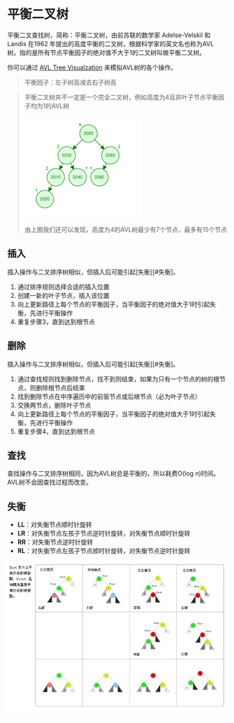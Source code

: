# 平衡二叉树

平衡二叉查找树，简称：平衡二叉树，由前苏联的数学家 Adelse-Velskil 和 Landis 在1962 年提出的高度平衡的二叉树，根据科学家的英文名也称为AVL 树。指的是所有节点平衡因子的绝对值不大于1的二叉树叫做平衡二叉树。

你可以通过 [AVL Tree Visualzation](https://www.cs.usfca.edu/~galles/visualization/AVLtree.html) 来模拟AVL树的各个操作。

> 平衡因子：左子树高减去右子树高

> 平衡二叉树并不一定是一个完全二叉树，例如高度为4且非叶子节点平衡因子均为1的AVL树
>
> ![image-20210115121840387](./img/avl-tree.png)
>
> 由上图我们还可以发现，高度为4的AVL树最少有7个节点，最多有15个节点

## 插入

插入操作与二叉排序树相似，但插入后可能引起[失衡][#失衡]。

1. 通过排序规则选择合适的插入位置
2. 创建一新的叶子节点，插入该位置
3. 向上更新路径上每个节点的平衡因子，当平衡因子的绝对值大于1时引起失衡，先进行平衡操作
4. 重复步骤3，直到达到根节点

## 删除

插入操作与二叉排序树相似，但插入后可能引起[失衡][#失衡]。

1. 通过查找规则找到删除节点，找不到则结束，如果为只有一个节点的树的根节点，则删除根节点后结束
2. 找到删除节点在中序遍历中的前驱节点或后继节点（必为叶子节点）
3. 交换两节点，删除叶子节点
4. 向上更新路径上每个节点的平衡因子，当平衡因子的绝对值大于1时引起失衡，先进行平衡操作
5. 重复步骤4，直到达到根节点

## 查找

查找操作与二叉排序树相同，因为AVL树总是平衡的，所以耗费O(log *n*)时间。AVL树不会因查找过程而改变。

## 失衡

- **LL**：对失衡节点顺时针旋转
- **LR**：对失衡节点左孩子节点逆时针旋转，对失衡节点顺时针旋转
- **RR**：对失衡节点逆时针旋转
- **RL**：对失衡节点左孩子节点顺时针旋转，对失衡节点逆时针旋转

![AVL Tree Rebalancing](./img/avl-tree-rebalancing.png)